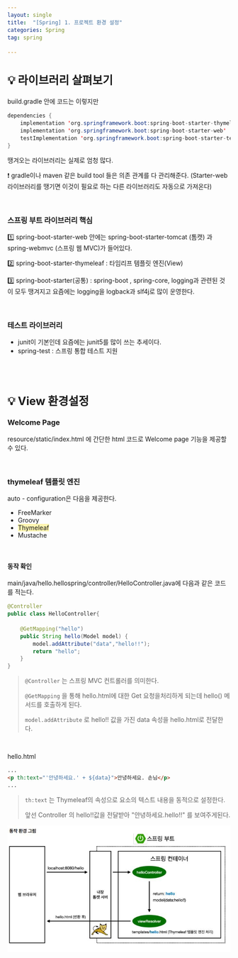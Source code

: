 ```yaml
---
layout: single
title:  "[Spring] 1. 프로젝트 환경 설정"
categories: Spring
tag: spring

---
```


<style>H2{font-size:1.8em;}</style>


## 💡 라이브러리 살펴보기

build.gradle 안에 코드는 이렇지만

```java
dependencies {
    implementation 'org.springframework.boot:spring-boot-starter-thymeleaf'
    implementation 'org.springframework.boot:spring-boot-starter-web'
    testImplementation 'org.springframework.boot:spring-boot-starter-test'
}
```

땡겨오는 라이브러리는 실제로 엄청 많다. 



❗ gradle이나 maven 같은 build tool 들은 의존 관계를 다 관리해준다. (Starter-web 라이브러리를 땡기면 이것이 필요로 하는 다른 라이브러리도 자동으로 가져온다)  

<br/>



### 스프링 부트 라이브러리 핵심


1️⃣ spring-boot-starter-web 안에는 spring-boot-starter-tomcat (톰캣) 과 spring-webmvc (스프링 웹 MVC)가 들어있다.


2️⃣ spring-boot-starter-thymeleaf : 타임리프 템플릿 엔진(View)


3️⃣ spring-boot-starter(공통) : spring-boot , spring-core, logging과 관련된 것이 모두 땡겨지고 요즘에는 logging을 logback과 slf4j로 많이 운영한다.

<br/>

### 테스트 라이브러리

* junit이 기본인데 요즘에는 junit5를 많이 쓰는 추세이다.
* spring-test : 스프링 통합 테스트 지원

<br/><br/>

## 💡 View 환경설정
### Welcome Page

resource/static/index.html 에 간단한 html 코드로 Welcome page 기능을 제공할 수 있다.

<br/>

### thymeleaf 템플릿 엔진

auto - configuration은 다음을 제공한다.

- FreeMarker
- Groovy
- <span style='background-color: #fff5b1'>Thymeleaf</span>
- Mustache

<br/>

#### 동작 확인

main/java/hello.hellospring/controller/HelloController.java에 다음과 같은 코드를 적는다.

```java
@Controller
public class HelloController{
    
    @GetMapping("hello")
    public String hello(Model model) {
        model.addAttribute("data","hello!!");
        return "hello";
    }
}
```

> `@Controller` 는 스프링 MVC 컨트롤러를 의미한다.
>
> `@GetMapping` 을 통해 hello.html에 대한 Get 요청을처리하게 되는데 hello() 메서드를 호출하게 된다.
>
> `model.addAttribute` 로 hello!! 값을 가진 data 속성을 hello.html로 전달한다.

<br/>

hello.html

```html
...
<p th:text="'안녕하세요.' + ${data}">안녕하세요. 손님</p>
...
```

>`th:text` 는 Thymeleaf의 속성으로 요소의 텍스트 내용을 동적으로 설정한다.
>
>앞선 Controller 의 hello!!값을 전달받아 "안녕하세요.hello!!" 를 보여주게된다.

![](/assets/images/20240202.JPG)





